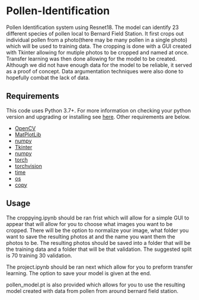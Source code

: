 # Pollen-Identification
Pollen Identification system using Resnet18. The model can identify 23 different species of pollen local to Bernard Field Station. It first crops out individual pollen from a photo(there may be many pollen in a single photo) which will be used to training data. The cropping is done with a GUI created with Tkinter allowing for mutiple photos to be cropped and named at once. Transfer learning was then done allowing for the model to be created. Although we did not have enough data for the model to be reliable, it served as a proof of concept. Data argumentation techniques were also done to hopefully combat the lack of data.

## Requirements
This code uses Python 3.7+. For more information on checking your python version and upgrading or installing see [here](https://realpython.com/installing-python/). Other requirements are below.

- [OpenCV](https://pypi.org/project/opencv-python/)
- [MatPlotLib](https://matplotlib.org/stable/users/installing.html)
- [numpy](https://numpy.org/install/)
- [Tkinter](https://docs.python.org/3/library/tkinter.html)
- [numpy](https://numpy.org/install/)
- [torch](https://pypi.org/project/torch/)
- [torchvision](https://pytorch.org/vision/)
- [time](https://docs.python.org/3/library/time.html)
- [os](https://docs.python.org/3/library/os.htmlcop)
- [copy](https://docs.python.org/3/library/copy.html)

## Usage

The croppying.ipynb should be ran frist which will allow for a simple GUI to appear that will allow for you to choose what images you want to be cropped. There will be the option to normalize your image, what folder you want to save the resulting photos at and the name you want them the photos to be. The resulting photos should be saved into a folder that will be the training data and a folder that will be that validation. The suggested split is 70 training 30 validation.

The project.ipynb should be ran next which allow for you to preform transfer learning. The option to save your model is given at the end.

pollen_model.pt is also provided which allows for you to use the resulting model created with data from pollen from around bernard field station.
